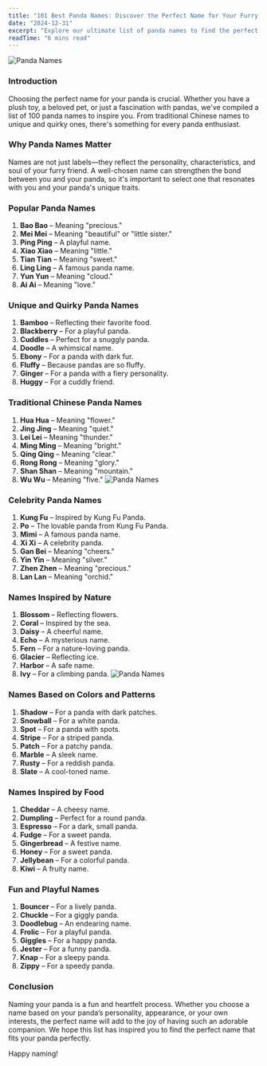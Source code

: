 ```yaml
---
title: "101 Best Panda Names: Discover the Perfect Name for Your Furry Friend Today!"
date: "2024-12-31"
excerpt: "Explore our ultimate list of panda names to find the perfect, adorable name for your pet Panda. Choose from 101 unique and creative ideas!"
readTime: "6 mins read"
---
```

![Panda Names](/img/posts/panda-names3.webp)
### Introduction
Choosing the perfect name for your panda is crucial. Whether you have a plush toy, a beloved pet, or just a fascination with pandas, we've compiled a list of 100 panda names to inspire you. From traditional Chinese names to unique and quirky ones, there's something for every panda enthusiast.

### Why Panda Names Matter
Names are not just labels—they reflect the personality, characteristics, and soul of your furry friend. A well-chosen name can strengthen the bond between you and your panda, so it's important to select one that resonates with you and your panda's unique traits.

### Popular Panda Names
1. **Bao Bao** – Meaning "precious."
2. **Mei Mei** – Meaning "beautiful" or "little sister."
3. **Ping Ping** – A playful name.
4. **Xiao Xiao** – Meaning "little."
5. **Tian Tian** – Meaning "sweet."
6. **Ling Ling** – A famous panda name.
7. **Yun Yun** – Meaning "cloud."
8. **Ai Ai** – Meaning "love."

### Unique and Quirky Panda Names
1. **Bamboo** – Reflecting their favorite food.
2. **Blackberry** – For a playful panda.
3. **Cuddles** – Perfect for a snuggly panda.
4. **Doodle** – A whimsical name.
5. **Ebony** – For a panda with dark fur.
6. **Fluffy** – Because pandas are so fluffy.
7. **Ginger** – For a panda with a fiery personality.
8. **Huggy** – For a cuddly friend.

### Traditional Chinese Panda Names
1. **Hua Hua** – Meaning "flower."
2. **Jing Jing** – Meaning "quiet."
3. **Lei Lei** – Meaning "thunder."
4. **Ming Ming** – Meaning "bright."
5. **Qing Qing** – Meaning "clear."
6. **Rong Rong** – Meaning "glory."
7. **Shan Shan** – Meaning "mountain."
8. **Wu Wu** – Meaning "five."
![Panda Names](/img/posts/panda-names.webp)
### Celebrity Panda Names
1. **Kung Fu** – Inspired by Kung Fu Panda.
2. **Po** – The lovable panda from Kung Fu Panda.
3. **Mimi** – A famous panda name.
4. **Xi Xi** – A celebrity panda.
5. **Gan Bei** – Meaning "cheers."
6. **Yin Yin** – Meaning "silver."
7. **Zhen Zhen** – Meaning "precious."
8. **Lan Lan** – Meaning "orchid."

### Names Inspired by Nature
1. **Blossom** – Reflecting flowers.
2. **Coral** – Inspired by the sea.
3. **Daisy** – A cheerful name.
4. **Echo** – A mysterious name.
5. **Fern** – For a nature-loving panda.
6. **Glacier** – Reflecting ice.
7. **Harbor** – A safe name.
8. **Ivy** – For a climbing panda.
![Panda Names](/img/posts/panda-names2.webp)
### Names Based on Colors and Patterns
1. **Shadow** – For a panda with dark patches.
2. **Snowball** – For a white panda.
3. **Spot** – For a panda with spots.
4. **Stripe** – For a striped panda.
5. **Patch** – For a patchy panda.
6. **Marble** – A sleek name.
7. **Rusty** – For a reddish panda.
8. **Slate** – A cool-toned name.

### Names Inspired by Food
1. **Cheddar** – A cheesy name.
2. **Dumpling** – Perfect for a round panda.
3. **Espresso** – For a dark, small panda.
4. **Fudge** – For a sweet panda.
5. **Gingerbread** – A festive name.
6. **Honey** – For a sweet panda.
7. **Jellybean** – For a colorful panda.
8. **Kiwi** – A fruity name.

### Fun and Playful Names
1. **Bouncer** – For a lively panda.
2. **Chuckle** – For a giggly panda.
3. **Doodlebug** – An endearing name.
4. **Frolic** – For a playful panda.
5. **Giggles** – For a happy panda.
6. **Jester** – For a funny panda.
7. **Knap** – For a sleepy panda.
8. **Zippy** – For a speedy panda.

### Conclusion
Naming your panda is a fun and heartfelt process. Whether you choose a name based on your panda’s personality, appearance, or your own interests, the perfect name will add to the joy of having such an adorable companion. We hope this list has inspired you to find the perfect name that fits your panda perfectly.

Happy naming!
